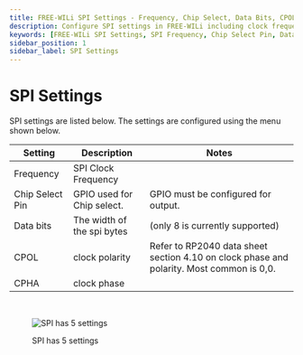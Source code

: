 ```yaml
---
title: FREE-WILi SPI Settings - Frequency, Chip Select, Data Bits, CPOL, CPHA
description: Configure SPI settings in FREE-WILi including clock frequency, chip select pin, data bits, CPOL, and CPHA. Ensure optimal communication with detailed settings for SPI operation.
keywords: [FREE-WILi SPI Settings, SPI Frequency, Chip Select Pin, Data Bits, CPOL, CPHA, SPI Configuration, RP2040 SPI Settings]
sidebar_position: 1
sidebar_label: SPI Settings
---
```


# SPI Settings

SPI settings are listed below.  The settings are configured using the menu shown below.

| **Setting**     	| **Description**             	| **Notes**                                                                                	|
|-----------------	|-----------------------------	|------------------------------------------------------------------------------------------	|
| Frequency       	| SPI Clock Frequency         	|                                                                                          	|
| Chip Select Pin 	| GPIO used for Chip select.  	| GPIO must be configured for output.                                                      	|
| Data bits       	| The width of the spi bytes  	| (only 8 is currently supported)                                                          	|
| CPOL            	| clock polarity              	| Refer to RP2040 data sheet section 4.10 on clock phase and polarity. Most common is 0,0. 	|
| CPHA            	| clock phase                 	|                                                                                          	|

<br/>

<div class="text--center">

<figure>

![SPI has 5 settings](../../../assets/spi.png "SPI has 5 settings")
<figcaption>SPI has 5 settings</figcaption>
</figure>
</div>
